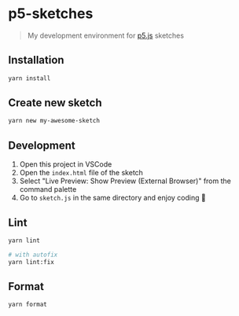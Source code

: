 # p5-sketches

> My development environment for [p5.js](https://p5js.org/) sketches

## Installation

```sh
yarn install
```

## Create new sketch

```sh
yarn new my-awesome-sketch
```

## Development

1. Open this project in VSCode
2. Open the `index.html` file of the sketch
3. Select "Live Preview: Show Preview (External Browser)" from the command palette
4. Go to `sketch.js` in the same directory and enjoy coding :tada:

## Lint

```sh
yarn lint

# with autofix
yarn lint:fix
```

## Format

```sh
yarn format
```
